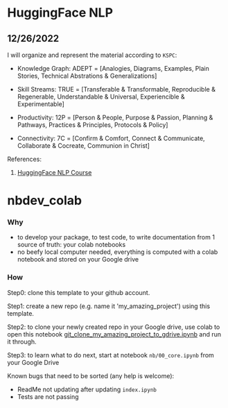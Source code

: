 # HuggingFace NLP

## 12/26/2022
I will organize and represent the material according to `KSPC`:

- Knowledge Graph: ADEPT = [Analogies, Diagrams, Examples, Plain Stories, Technical Abstrations & Generalizations]

- Skill Streams: TRUE = [Transferable & Transformable, Reproducible & Regenerable, Understandable & Universal, Experiencible & Experimentable]

- Productivity: 12P = [Person & People, Purpose & Passion, Planning & Pathways, Practices & Principles, Protocols & Policy]

- Connectivity: 7C = [Confirm & Comfort, Connect & Communicate, Collaborate & Cocreate, Communion in Christ]



References: 
1. [HuggingFace NLP Course](https://huggingface.co/course/chapter1/1)

# nbdev_colab

### Why
- to develop your package, to test code, to write documentation from 1 source of truth: your colab notebooks
- no beefy local computer needed, everything is computed with a colab notebook and stored on your Google drive

### How

Step0: clone this template to your github account.

Step1: create a new repo (e.g. name it 'my_amazing_project') using this template. 

Step2: to clone your newly created repo in your Google drive, use colab to open this notebook [git_clone_my_amazing_project_to_gdrive.ipynb](https://github.com/wjlgatech/nbdev_colab/blob/master/git_clone_my_amazing_project_to_gdrive.ipynb) and run it through.

Step3: to learn what to do next, start at notebook `nb/00_core.ipynb` from your Google Drive


Known bugs that need to be sorted (any help is welcome):

* ReadMe not updating after updating `index.ipynb`
* Tests are not passing


